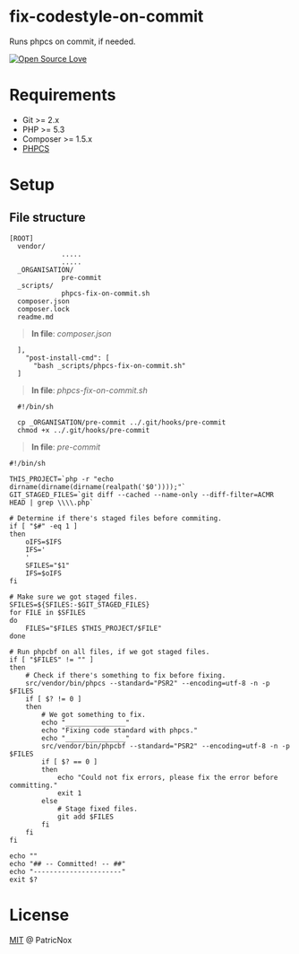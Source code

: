 # fix-codestyle-on-commit
Runs phpcs on commit, if needed.

[![Open Source Love](https://badges.frapsoft.com/os/mit/mit.svg?v=102)](https://github.com/PatricNox/fix-codestyle-on-commit)

# Requirements

* Git >= 2.x
* PHP >= 5.3
* Composer >= 1.5.x
* [PHPCS](https://github.com/squizlabs/PHP_CodeSniffer)

# Setup
## File structure

```
[ROOT]
  vendor/
             .....
             .....
  _ORGANISATION/
             pre-commit
  _scripts/
             phpcs-fix-on-commit.sh
  composer.json
  composer.lock
  readme.md

```

> **In file**: _composer.json_

```
  ],
    "post-install-cmd": [
      "bash _scripts/phpcs-fix-on-commit.sh"
  ]
```

> **In file**: _phpcs-fix-on-commit.sh_

```
  #!/bin/sh

  cp _ORGANISATION/pre-commit ../.git/hooks/pre-commit
  chmod +x ../.git/hooks/pre-commit

```

> **In file**: _pre-commit_

```
#!/bin/sh

THIS_PROJECT=`php -r "echo dirname(dirname(dirname(realpath('$0'))));"`
GIT_STAGED_FILES=`git diff --cached --name-only --diff-filter=ACMR HEAD | grep \\\\.php`

# Determine if there's staged files before commiting.
if [ "$#" -eq 1 ]
then
	oIFS=$IFS
	IFS='
	'
	SFILES="$1"
	IFS=$oIFS
fi

# Make sure we got staged files.
SFILES=${SFILES:-$GIT_STAGED_FILES}
for FILE in $SFILES
do
	FILES="$FILES $THIS_PROJECT/$FILE"
done

# Run phpcbf on all files, if we got staged files.
if [ "$FILES" != "" ]
then
    # Check if there's something to fix before fixing.
	src/vendor/bin/phpcs --standard="PSR2" --encoding=utf-8 -n -p $FILES
    if [ $? != 0 ]
    then
        # We got something to fix.
        echo "_______________"
        echo "Fixing code standard with phpcs."
        echo "_______________"
        src/vendor/bin/phpcbf --standard="PSR2" --encoding=utf-8 -n -p $FILES
        if [ $? == 0 ]
        then
            echo "Could not fix errors, please fix the error before committing."
            exit 1
        else
            # Stage fixed files.
            git add $FILES
        fi
    fi
fi

echo ""
echo "## -- Committed! -- ##"
echo "----------------------"
exit $?

```

# License
[MIT](LICENSE) @ PatricNox
